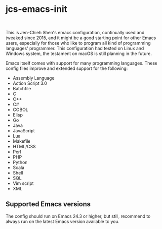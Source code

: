 # jcs-emacs-init #
<br/>

This is Jen-Chieh Shen's emacs configuration, continually used and 
tweaked since 2015, and it might be a good starting point for other 
Emacs users, especially for those who like to program all kind of 
programming languages' programmer. This configuration had tested 
on Linux and Windows system, the testament on macOS is still 
planning in the future. 
<br/>

Emacs itself comes with support for many programming languages. These
config files improve and extended support for the following:
* Assembly Language
* Action Script 3.0
* Batchfile
* C
* C++
* C#
* COBOL
* Elisp
* Go
* Java
* JavaScript
* Lua
* Makefile
* HTML/CSS
* Perl
* PHP
* Python
* Scala
* Shell
* SQL
* Vim script
* XML

## Supported Emacs versions ##
The config should run on Emacs 24.3 or higher, but still, recommend 
to always run on the latest Emacs version available to you.
<br/>
